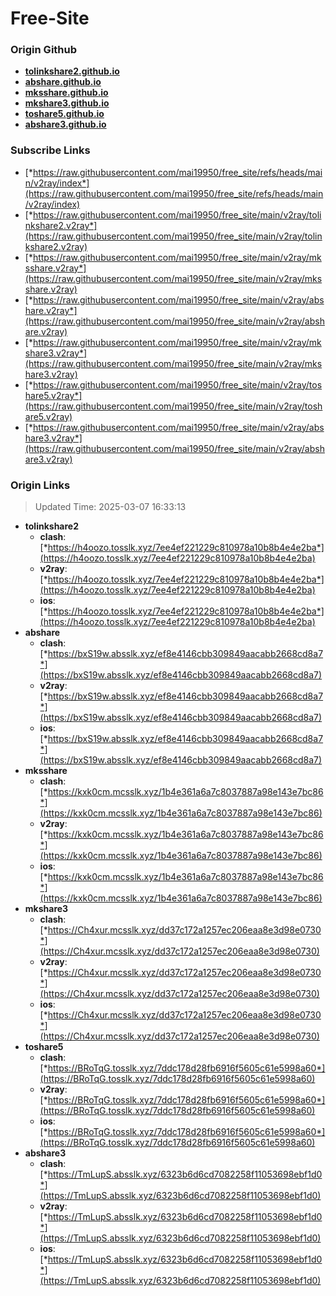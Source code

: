 # Free-Site

### Origin Github

- [**tolinkshare2.github.io**](https://github.com/tolinkshare2/tolinkshare2.github.io)
- [**abshare.github.io**](https://github.com/abshare/abshare.github.io)
- [**mksshare.github.io**](https://github.com/mksshare/mksshare.github.io)
- [**mkshare3.github.io**](https://github.com/mkshare3/mkshare3.github.io)
- [**toshare5.github.io**](https://github.com/toshare5/toshare5.github.io)
- [**abshare3.github.io**](https://github.com/abshare3/abshare3.github.io)

### Subscribe Links

- [*https://raw.githubusercontent.com/mai19950/free_site/refs/heads/main/v2ray/index*](https://raw.githubusercontent.com/mai19950/free_site/refs/heads/main/v2ray/index)
- [*https://raw.githubusercontent.com/mai19950/free_site/main/v2ray/tolinkshare2.v2ray*](https://raw.githubusercontent.com/mai19950/free_site/main/v2ray/tolinkshare2.v2ray)
- [*https://raw.githubusercontent.com/mai19950/free_site/main/v2ray/mksshare.v2ray*](https://raw.githubusercontent.com/mai19950/free_site/main/v2ray/mksshare.v2ray)
- [*https://raw.githubusercontent.com/mai19950/free_site/main/v2ray/abshare.v2ray*](https://raw.githubusercontent.com/mai19950/free_site/main/v2ray/abshare.v2ray)
- [*https://raw.githubusercontent.com/mai19950/free_site/main/v2ray/mkshare3.v2ray*](https://raw.githubusercontent.com/mai19950/free_site/main/v2ray/mkshare3.v2ray)
- [*https://raw.githubusercontent.com/mai19950/free_site/main/v2ray/toshare5.v2ray*](https://raw.githubusercontent.com/mai19950/free_site/main/v2ray/toshare5.v2ray)
- [*https://raw.githubusercontent.com/mai19950/free_site/main/v2ray/abshare3.v2ray*](https://raw.githubusercontent.com/mai19950/free_site/main/v2ray/abshare3.v2ray)

### Origin Links

> Updated Time: 2025-03-07 16:33:13

- **tolinkshare2**
  - **clash**: [*https://h4oozo.tosslk.xyz/7ee4ef221229c810978a10b8b4e4e2ba*](https://h4oozo.tosslk.xyz/7ee4ef221229c810978a10b8b4e4e2ba)
  - **v2ray**: [*https://h4oozo.tosslk.xyz/7ee4ef221229c810978a10b8b4e4e2ba*](https://h4oozo.tosslk.xyz/7ee4ef221229c810978a10b8b4e4e2ba)
  - **ios**: [*https://h4oozo.tosslk.xyz/7ee4ef221229c810978a10b8b4e4e2ba*](https://h4oozo.tosslk.xyz/7ee4ef221229c810978a10b8b4e4e2ba)
- **abshare**
  - **clash**: [*https://bxS19w.absslk.xyz/ef8e4146cbb309849aacabb2668cd8a7*](https://bxS19w.absslk.xyz/ef8e4146cbb309849aacabb2668cd8a7)
  - **v2ray**: [*https://bxS19w.absslk.xyz/ef8e4146cbb309849aacabb2668cd8a7*](https://bxS19w.absslk.xyz/ef8e4146cbb309849aacabb2668cd8a7)
  - **ios**: [*https://bxS19w.absslk.xyz/ef8e4146cbb309849aacabb2668cd8a7*](https://bxS19w.absslk.xyz/ef8e4146cbb309849aacabb2668cd8a7)
- **mksshare**
  - **clash**: [*https://kxk0cm.mcsslk.xyz/1b4e361a6a7c8037887a98e143e7bc86*](https://kxk0cm.mcsslk.xyz/1b4e361a6a7c8037887a98e143e7bc86)
  - **v2ray**: [*https://kxk0cm.mcsslk.xyz/1b4e361a6a7c8037887a98e143e7bc86*](https://kxk0cm.mcsslk.xyz/1b4e361a6a7c8037887a98e143e7bc86)
  - **ios**: [*https://kxk0cm.mcsslk.xyz/1b4e361a6a7c8037887a98e143e7bc86*](https://kxk0cm.mcsslk.xyz/1b4e361a6a7c8037887a98e143e7bc86)
- **mkshare3**
  - **clash**: [*https://Ch4xur.mcsslk.xyz/dd37c172a1257ec206eaa8e3d98e0730*](https://Ch4xur.mcsslk.xyz/dd37c172a1257ec206eaa8e3d98e0730)
  - **v2ray**: [*https://Ch4xur.mcsslk.xyz/dd37c172a1257ec206eaa8e3d98e0730*](https://Ch4xur.mcsslk.xyz/dd37c172a1257ec206eaa8e3d98e0730)
  - **ios**: [*https://Ch4xur.mcsslk.xyz/dd37c172a1257ec206eaa8e3d98e0730*](https://Ch4xur.mcsslk.xyz/dd37c172a1257ec206eaa8e3d98e0730)
- **toshare5**
  - **clash**: [*https://BRoTqG.tosslk.xyz/7ddc178d28fb6916f5605c61e5998a60*](https://BRoTqG.tosslk.xyz/7ddc178d28fb6916f5605c61e5998a60)
  - **v2ray**: [*https://BRoTqG.tosslk.xyz/7ddc178d28fb6916f5605c61e5998a60*](https://BRoTqG.tosslk.xyz/7ddc178d28fb6916f5605c61e5998a60)
  - **ios**: [*https://BRoTqG.tosslk.xyz/7ddc178d28fb6916f5605c61e5998a60*](https://BRoTqG.tosslk.xyz/7ddc178d28fb6916f5605c61e5998a60)
- **abshare3**
  - **clash**: [*https://TmLupS.absslk.xyz/6323b6d6cd7082258f11053698ebf1d0*](https://TmLupS.absslk.xyz/6323b6d6cd7082258f11053698ebf1d0)
  - **v2ray**: [*https://TmLupS.absslk.xyz/6323b6d6cd7082258f11053698ebf1d0*](https://TmLupS.absslk.xyz/6323b6d6cd7082258f11053698ebf1d0)
  - **ios**: [*https://TmLupS.absslk.xyz/6323b6d6cd7082258f11053698ebf1d0*](https://TmLupS.absslk.xyz/6323b6d6cd7082258f11053698ebf1d0)
